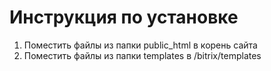 # Инструкция по установке
1.	Поместить файлы из папки public_html в корень сайта
2.	Поместить файлы из папки templates в /bitrix/templates